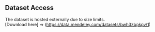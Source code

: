 ## Dataset Access
The dataset is hosted externally due to size limits.  
[Download here] => (https://data.mendeley.com/datasets/bwh3zbpkpv/1)
